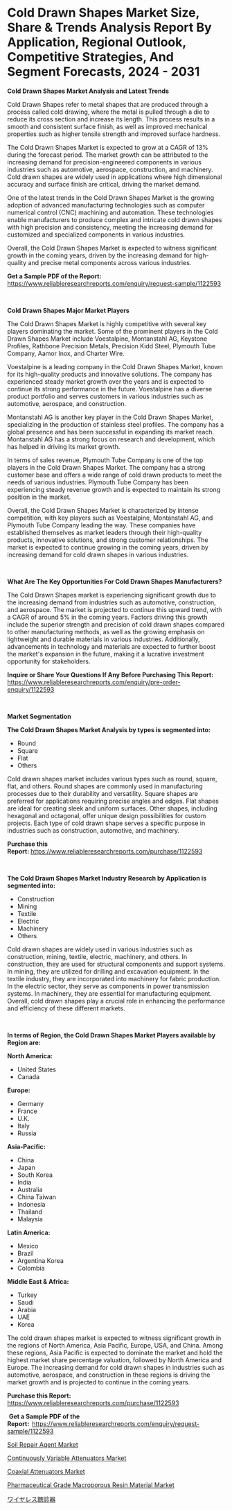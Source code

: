 <p><h1>Cold Drawn Shapes Market Size, Share & Trends Analysis Report By Application, Regional Outlook, Competitive Strategies, And Segment Forecasts, 2024 - 2031</h1></p><p><strong>Cold Drawn Shapes Market Analysis and Latest Trends</strong></p>
<p><p>Cold Drawn Shapes refer to metal shapes that are produced through a process called cold drawing, where the metal is pulled through a die to reduce its cross section and increase its length. This process results in a smooth and consistent surface finish, as well as improved mechanical properties such as higher tensile strength and improved surface hardness.</p><p>The Cold Drawn Shapes Market is expected to grow at a CAGR of 13% during the forecast period. The market growth can be attributed to the increasing demand for precision-engineered components in various industries such as automotive, aerospace, construction, and machinery. Cold drawn shapes are widely used in applications where high dimensional accuracy and surface finish are critical, driving the market demand.</p><p>One of the latest trends in the Cold Drawn Shapes Market is the growing adoption of advanced manufacturing technologies such as computer numerical control (CNC) machining and automation. These technologies enable manufacturers to produce complex and intricate cold drawn shapes with high precision and consistency, meeting the increasing demand for customized and specialized components in various industries.</p><p>Overall, the Cold Drawn Shapes Market is expected to witness significant growth in the coming years, driven by the increasing demand for high-quality and precise metal components across various industries.</p></p>
<p><strong>Get a Sample PDF of the Report:&nbsp;</strong> <a href="https://www.reliableresearchreports.com/enquiry/request-sample/1122593">https://www.reliableresearchreports.com/enquiry/request-sample/1122593</a></p>
<p>&nbsp;</p>
<p><strong>Cold Drawn Shapes Major Market Players</strong></p>
<p><p>The Cold Drawn Shapes Market is highly competitive with several key players dominating the market. Some of the prominent players in the Cold Drawn Shapes Market include Voestalpine, Montanstahl AG, Keystone Profiles, Rathbone Precision Metals, Precision Kidd Steel, Plymouth Tube Company, Aamor Inox, and Charter Wire.</p><p>Voestalpine is a leading company in the Cold Drawn Shapes Market, known for its high-quality products and innovative solutions. The company has experienced steady market growth over the years and is expected to continue its strong performance in the future. Voestalpine has a diverse product portfolio and serves customers in various industries such as automotive, aerospace, and construction.</p><p>Montanstahl AG is another key player in the Cold Drawn Shapes Market, specializing in the production of stainless steel profiles. The company has a global presence and has been successful in expanding its market reach. Montanstahl AG has a strong focus on research and development, which has helped in driving its market growth.</p><p>In terms of sales revenue, Plymouth Tube Company is one of the top players in the Cold Drawn Shapes Market. The company has a strong customer base and offers a wide range of cold drawn products to meet the needs of various industries. Plymouth Tube Company has been experiencing steady revenue growth and is expected to maintain its strong position in the market.</p><p>Overall, the Cold Drawn Shapes Market is characterized by intense competition, with key players such as Voestalpine, Montanstahl AG, and Plymouth Tube Company leading the way. These companies have established themselves as market leaders through their high-quality products, innovative solutions, and strong customer relationships. The market is expected to continue growing in the coming years, driven by increasing demand for cold drawn shapes in various industries.</p></p>
<p>&nbsp;</p>
<p><strong>What Are The Key Opportunities For Cold Drawn Shapes Manufacturers?</strong></p>
<p><p>The Cold Drawn Shapes market is experiencing significant growth due to the increasing demand from industries such as automotive, construction, and aerospace. The market is projected to continue this upward trend, with a CAGR of around 5% in the coming years. Factors driving this growth include the superior strength and precision of cold drawn shapes compared to other manufacturing methods, as well as the growing emphasis on lightweight and durable materials in various industries. Additionally, advancements in technology and materials are expected to further boost the market's expansion in the future, making it a lucrative investment opportunity for stakeholders.</p></p>
<p><strong>Inquire or Share Your Questions If Any Before Purchasing This Report:</strong> <a href="https://www.reliableresearchreports.com/enquiry/pre-order-enquiry/1122593">https://www.reliableresearchreports.com/enquiry/pre-order-enquiry/1122593</a></p>
<p>&nbsp;</p>
<p><strong>Market Segmentation</strong></p>
<p><strong>The Cold Drawn Shapes Market Analysis by types is segmented into:</strong></p>
<p><ul><li>Round</li><li>Square</li><li>Flat</li><li>Others</li></ul></p>
<p><p>Cold drawn shapes market includes various types such as round, square, flat, and others. Round shapes are commonly used in manufacturing processes due to their durability and versatility. Square shapes are preferred for applications requiring precise angles and edges. Flat shapes are ideal for creating sleek and uniform surfaces. Other shapes, including hexagonal and octagonal, offer unique design possibilities for custom projects. Each type of cold drawn shape serves a specific purpose in industries such as construction, automotive, and machinery.</p></p>
<p><strong>Purchase this Report:&nbsp;</strong><a href="https://www.reliableresearchreports.com/purchase/1122593">https://www.reliableresearchreports.com/purchase/1122593</a></p>
<p>&nbsp;</p>
<p><strong>The Cold Drawn Shapes Market Industry Research by Application is segmented into:</strong></p>
<p><ul><li>Construction</li><li>Mining</li><li>Textile</li><li>Electric</li><li>Machinery</li><li>Others</li></ul></p>
<p><p>Cold drawn shapes are widely used in various industries such as construction, mining, textile, electric, machinery, and others. In construction, they are used for structural components and support systems. In mining, they are utilized for drilling and excavation equipment. In the textile industry, they are incorporated into machinery for fabric production. In the electric sector, they serve as components in power transmission systems. In machinery, they are essential for manufacturing equipment. Overall, cold drawn shapes play a crucial role in enhancing the performance and efficiency of these different markets.</p></p>
<p>&nbsp;</p>
<p><strong>In terms of Region, the Cold Drawn Shapes Market Players available by Region are:</strong></p>
<p>
    <p> <strong> North America: </strong>
        <ul>
            <li>United States</li>
            <li>Canada</li>
        </ul>
        </p> 
    <p> <strong> Europe: </strong>
        <ul>
            <li>Germany</li>
            <li>France</li>
            <li>U.K.</li>
            <li>Italy</li>
            <li>Russia</li>
        </ul>
        </p> 
    <p> <strong> Asia-Pacific: </strong>
        <ul>
            <li>China</li>
            <li>Japan</li>
            <li>South Korea</li>
            <li>India</li>
            <li>Australia</li>
            <li>China Taiwan</li>
            <li>Indonesia</li>
            <li>Thailand</li>
            <li>Malaysia</li>
        </ul>
        </p> 
    <p> <strong> Latin America: </strong>
        <ul>
            <li>Mexico</li>
            <li>Brazil</li>
            <li>Argentina Korea</li>
            <li>Colombia</li>
        </ul>
        </p> 
    <p> <strong> Middle East & Africa: </strong>
        <ul>
            <li>Turkey</li>
            <li>Saudi</li>
            <li>Arabia</li>
            <li>UAE</li>
            <li>Korea</li>
        </ul>
    </p>
    </p>
<p><p>The cold drawn shapes market is expected to witness significant growth in the regions of North America, Asia Pacific, Europe, USA, and China. Among these regions, Asia Pacific is expected to dominate the market and hold the highest market share percentage valuation, followed by North America and Europe. The increasing demand for cold drawn shapes in industries such as automotive, aerospace, and construction in these regions is driving the market growth and is projected to continue in the coming years.</p></p>
<p><strong>Purchase this Report: </strong><a href="https://www.reliableresearchreports.com/purchase/1122593">https://www.reliableresearchreports.com/purchase/1122593</a></p>
<p>&nbsp;<strong>Get a Sample PDF of the Report:&nbsp;&nbsp;</strong><a href="https://www.reliableresearchreports.com/enquiry/request-sample/1122593">https://www.reliableresearchreports.com/enquiry/request-sample/1122593</a></p>
<p><strong></strong></p>
<p><p><a href="https://github.com/dimitrishawkinswaynenp91rgz/Market-Research-Report-List-1/blob/main/soil-repair-agent-market.md">Soil Repair Agent Market</a></p><p><a href="https://issuu.com/reportprime-2/docs/continuously-variable-attenuators-market-size-2030">Continuously Variable Attenuators Market</a></p><p><a href="https://issuu.com/reportprime-2/docs/coaxial-attenuators-market-size-2030.pptx">Coaxial Attenuators Market</a></p><p><a href="https://github.com/changoleonlaverguenzanoexiste/Market-Research-Report-List-2/blob/main/pharmaceutical-grade-macroporous-resin-material-market.md">Pharmaceutical Grade Macroporous Resin Material Market</a></p><p><a href="https://github.com/avbqbctihcbe2/Market-Research-Report-List-1/blob/main/14989712577.md">ワイヤレス聴診器</a></p></p>